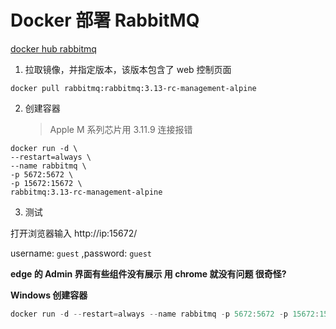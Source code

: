 # Docker 部署 RabbitMQ

[docker hub rabbitmq](https://hub.docker.com/_/rabbitmq/tags)

1. 拉取镜像，并指定版本，该版本包含了 web 控制页面

```shell
docker pull rabbitmq:rabbitmq:3.13-rc-management-alpine
```

2. 创建容器
   > Apple M 系列芯片用 3.11.9 连接报错

```shell
docker run -d \
--restart=always \
--name rabbitmq \
-p 5672:5672 \
-p 15672:15672 \
rabbitmq:3.13-rc-management-alpine
```

3. 测试

打开浏览器输入 http://ip:15672/

username: `guest` ,password: `guest`

**edge 的 Admin 界面有些组件没有展示 用 chrome 就没有问题 很奇怪?**

**Windows 创建容器**

```powershell
docker run -d --restart=always --name rabbitmq -p 5672:5672 -p 15672:15672 rabbitmq:3.13-rc-management-alpine
```
